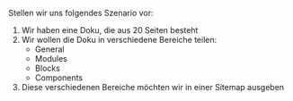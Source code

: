 Stellen wir uns folgendes Szenario vor:

1. Wir haben eine Doku, die aus 20 Seiten besteht
2. Wir wollen die Doku in verschiedene Bereiche teilen:
	- General
	- Modules
	- Blocks
	- Components
3. Diese verschiedenen Bereiche möchten wir in einer Sitemap ausgeben